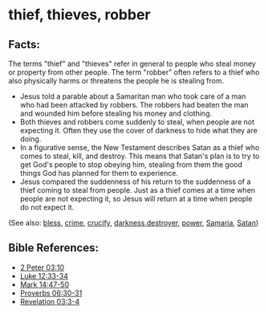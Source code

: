 # thief, thieves, robber #

## Facts: ##

The terms "thief" and "thieves" refer in general to people who steal money or property from other people. The term "robber" often refers to a thief who also physically harms or threatens the people he is stealing from.

* Jesus told a parable about a Samaritan man who took care of a man who had been attacked by robbers. The robbers had beaten the man and wounded him before stealing his money and clothing.
* Both thieves and robbers come suddenly to steal, when people are not expecting it. Often they use the cover of darkness to hide what they are doing.
* In a figurative sense, the New Testament describes Satan as a thief who comes to steal, kill, and destroy. This means that Satan's plan is to try to get God's people to stop obeying him, stealing from them the good things God has planned for them to experience.
* Jesus compared the suddenness of his return to the suddenness of a thief coming to steal from people. Just as a thief comes at a time when people are not expecting it, so Jesus will return at a time when people do not expect it.

(See also: [bless](../kt/bless.md), [crime](../other/criminal.md), [crucify](../kt/crucify.md), [darkness](../kt/darkness.md),[destroyer](../other/destroyer.md), [power](../kt/power.md), [Samaria](../other/samaria.md), [Satan](../kt/satan.md))

## Bible References: ##

* [2 Peter 03:10](en/tn/2pe/help/03/10)
* [Luke 12:33-34](en/tn/luk/help/12/33)
* [Mark 14:47-50](en/tn/mrk/help/14/47)
* [Proverbs 06:30-31](en/tn/pro/help/06/30)
* [Revelation 03:3-4](en/tn/rev/help/03/03)